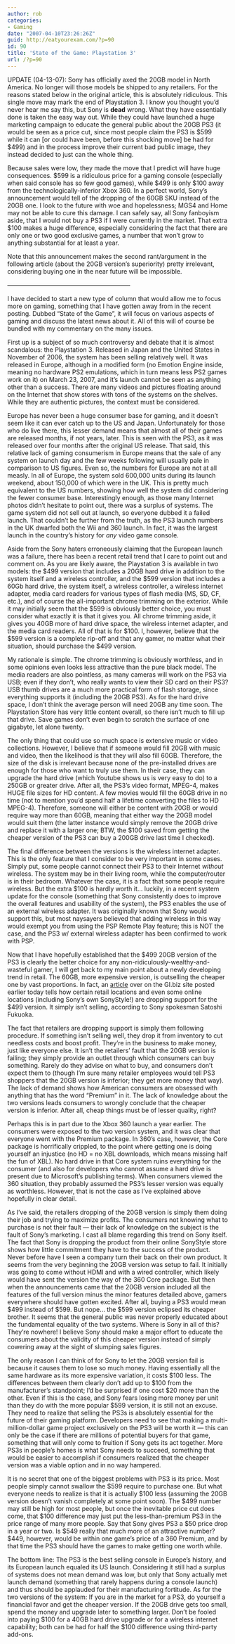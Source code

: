 ```yaml
---
author: rob
categories:
- Gaming
date: "2007-04-10T23:26:26Z"
guid: http://eatyourexam.com/?p=90
id: 90
title: 'State of the Game: Playstation 3'
url: /?p=90
---
```

UPDATE (04-13-07): Sony has officially axed the 20GB model in North America. No longer will those models be shipped to any retailers. For the reasons stated below in the original article, this is absolutely ridiculous. This single move may mark the end of Playstation 3. I know you thought you’d never hear me say this, but Sony is **dead** wrong. What they have essentially done is taken the easy way out. While they could have launched a huge marketing campaign to educate the general public about the 20GB PS3 (it would be seen as a price cut, since most people claim the PS3 is $599 while it can [or could have been, before this shocking move] be had for $499) and in the process improve their current bad public image, they instead decided to just can the whole thing.

Because sales were low, they made the move that I predict will have huge consequences. $599 is a ridiculous price for a gaming console (especially when said console has so few good games), while $499 is only $100 away from the technologically-inferior Xbox 360. In a perfect world, Sony’s announcement would tell of the dropping of the 60GB SKU instead of the 20GB one. I look to the future with woe and hopelessness; MGS4 and Home may not be able to cure this damage. I can safely say, all Sony fanboyism aside, that I would not buy a PS3 if I were currently in the market. That extra $100 makes a huge difference, especially considering the fact that there are only one or two good exclusive games, a number that won’t grow to anything substantial for at least a year.

Note that this announcement makes the second rant/argument in the following article (about the 20GB version’s superiority) pretty irrelevant, considering buying one in the near future will be impossible.

————————————————————

I have decided to start a new type of column that would allow me to focus more on gaming, something that I have gotten away from in the recent posting. Dubbed “State of the Game”, it will focus on various aspects of gaming and discuss the latest news about it. All of this will of course be bundled with my commentary on the many issues.

First up is a subject of so much controversy and debate that it is almost scandalous: the Playstation 3. Released in Japan and the United States in November of 2006, the system has been selling relatively well. It was released in Europe, although in a modified form (no Emotion Engine inside, meaning no hardware PS2 emulations, which in turn means less PS2 games work on it) on March 23, 2007, and it’s launch cannot be seen as anything other than a success. There are many videos and pictures floating around on the Internet that show stores with tons of the systems on the shelves. While they are authentic pictures, the context must be considered.

Europe has never been a huge consumer base for gaming, and it doesn’t seem like it can ever catch up to the US and Japan. Unfortunately for those who do live there, this lesser demand means that almost all of their games are released months, if not years, later. This is seen with the PS3, as it was released over four months after the original US release. That said, this relative lack of gaming consumerism in Europe means that the sale of any system on launch day and the few weeks following will usually pale in comparison to US figures. Even so, the numbers for Europe are not at all measly. In all of Europe, the system sold 600,000 units during its launch weekend, about 150,000 of which were in the UK. This is pretty much equivalent to the US numbers, showing how well the system did considering the fewer consumer base. Interestingly enough, as those many Internet photos didn’t hesitate to point out, there was a surplus of systems. The game system did not sell out at launch, so everyone dubbed it a failed launch. That couldn’t be further from the truth, as the PS3 launch numbers in the UK dwarfed both the Wii and 360 launch. In fact, it was the largest launch in the country’s history for _any_ video game console.

Aside from the Sony haters erroneously claiming that the European launch was a failure, there has been a recent retail trend that I care to point out and comment on. As you are likely aware, the Playstation 3 is available in two models: the $499 version that includes a 20GB hard drive in addition to the system itself and a wireless controller, and the $599 version that includes a 60Gb hard drive, the system itself, a wireless controller, a wireless internet adapter, media card readers for various types of flash media (MS, SD, CF, etc.), and of course the all-important chrome trimming on the exterior. While it may initially seem that the $599 is obviously better choice, you must consider what exactly it is that it gives you. All chrome trimming aside, it gives you 40GB more of hard drive space, the wireless internet adapter, and the media card readers. All of that is for $100. I, however, believe that the $599 version is a complete rip-off and that any gamer, no matter what their situation, should purchase the $499 version.

My rationale is simple. The chrome trimming is obviously worthless, and in some opinions even looks less attractive than the pure black model. The media readers are also pointless, as many cameras will work on the PS3 via USB; even if they don’t, who really wants to view their SD card on their PS3? USB thumb drives are a much more practical form of flash storage, since everything supports it (including the 20GB PS3). As for the hard drive space, I don’t think the average person will need 20GB any time soon. The Playstation Store has very little content overall, so there isn’t much to fill up that drive. Save games don’t even begin to scratch the surface of one gigabyte, let alone twenty.

The only thing that could use so much space is extensive music or video collections. However, I believe that if someone would fill 20GB with music and video, then the likelihood is that they will also fill 60GB. Therefore, the size of the disk is irrelevant because none of the pre-installed drives are enough for those who want to truly use them. In their case, they can upgrade the hard drive (which Youtube shows us is very easy to do) to a 250GB or greater drive. After all, the PS3’s video format, MPEG-4, makes HUGE file sizes for HD content. A few movies would fill the 60GB drive in no time (not to mention you’d spend half a lifetime converting the files to HD MPEG-4). Therefore, someone will either be content with 20GB or would require way more than 60GB, meaning that either way the 20GB model would suit them (the latter instance would simply remove the 20GB drive and replace it with a larger one; BTW, the $100 saved from getting the cheaper version of the PS3 can buy a 200GB drive last time I checked).

The final difference between the versions is the wireless internet adapter. This is the only feature that I consider to be very important in some cases. Simply put, some people cannot connect their PS3 to their Internet _without_ wireless. The system may be in their living room, while the computer/router is in their bedroom. Whatever the case, it is a fact that some people require wireless. But the extra $100 is hardly worth it… luckily, in a recent system update for the console (something that Sony consistently does to improve the overall features and usability of the system), the PS3 enables the use of an external wireless adapter. It was originally known that Sony would support this, but most naysayers believed that adding wireless in this way would exempt you from using the PSP Remote Play feature; this is NOT the case, and the PS3 w/ external wireless adapter has been confirmed to work with PSP.

Now that I have hopefully established that the $499 20GB version of the PS3 is clearly the better choice for any non-ridiculously-wealthy-and-wasteful gamer, I will get back to my main point about a newly developing trend in retail. The 60GB, more expensive version, is outselling the cheaper one by vast proportions. In fact, an [article](http://www.gamesindustry.biz/content_page.php?aid=24078) over on the GI.biz site posted earlier today tells how certain retail locations and even some online locations (including Sony’s own SonyStyle!) are dropping support for the $499 version. It simply isn’t selling, according to Sony spokesman Satoshi Fukuoka.

The fact that retailers are dropping support is simply them following procedure. If something isn’t selling well, they drop it from inventory to cut needless costs and boost profit. They’re in the business to make money, just like everyone else. It isn’t the retailers’ fault that the 20GB version is failing; they simply provide an outlet through which consumers can buy something. Rarely do they advise on what to buy, and consumers don’t expect them to (though I’m sure many retailer employees would tell PS3 shoppers that the 20GB version is inferior; they get more money that way). The lack of demand shows how American consumers are obsessed with anything that has the word “Premium” in it. The lack of knowledge about the two versions leads consumers to wrongly conclude that the cheaper version is inferior. After all, cheap things must be of lesser quality, right?

Perhaps this is in part due to the Xbox 360 launch a year earlier. The consumers were exposed to the two version system, and it was clear that everyone went with the Premium package. In 360’s case, however, the Core package is horrifically crippled, to the point where getting one is doing yourself an injustice (no HD = no XBL downloads, which means missing half the fun of XBL). No hard drive in that Core system ruins everything for the consumer (and also for developers who cannot assume a hard drive is present due to Microsoft’s publishing terms). When consumers viewed the 360 situation, they probably assumed the PS3’s lesser version was equally as worthless. However, that is not the case as I’ve explained above hopefully in clear detail.

As I’ve said, the retailers dropping of the 20GB version is simply them doing their job and trying to maximize profits. The consumers not knowing what to purchase is not their fault — their lack of knowledge on the subject is the fault of Sony’s marketing. I cast all blame regarding this trend on Sony itself. The fact that Sony is dropping the product from their online SonyStyle store shows how little commitment they have to the success of the product. Never before have I seen a company turn their back on their own product. It seems from the very beginning the 20GB version was setup to fail. It initially was going to come without HDMI and with a wired controller, which likely would have sent the version the way of the 360 Core package. But then when the announcements came that the 20GB version included all the features of the full version minus the minor features detailed above, gamers everywhere should have gotten excited. After all, buying a PS3 would mean $499 instead of $599. But nope… the $599 version eclipsed its cheaper brother. It seems that the general public was never properly educated about the fundamental equality of the two systems. Where is Sony in all of this? They’re nowhere! I believe Sony should make a major effort to educate the consumers about the validity of this cheaper version instead of simply cowering away at the sight of slumping sales figures.

The only reason I can think of for Sony to let the 20GB version fail is because it causes them to lose so much money. Having essentially all the same hardware as its more expensive variation, it costs $100 less. The differences between them clearly don’t add up to $100 from the manufacturer’s standpoint; I’d be surprised if one cost $20 more than the other. Even if this is the case, and Sony fears losing more money per unit than they do with the more popular $599 version, it is still not an excuse. They need to realize that selling the PS3s is absolutely essential for the future of their gaming platform. Developers need to see that making a multi-million-dollar game project exclusively on the PS3 will be worth it — this can only be the case if there are millions of potential buyers for that game, something that will only come to fruition if Sony gets its act together. More PS3s in people’s homes is what Sony needs to succeed, something that would be easier to accomplish if consumers realized that the cheaper version was a viable option and in no way hampered.

It is no secret that one of the biggest problems with PS3 is its price. Most people simply cannot swallow the $599 require to purchase one. But what everyone needs to realize is that it is actually $100 less (assuming the 20GB version doesn’t vanish completely at some point soon). The $499 number may still be high for most people, but once the inevitable price cut does come, that $100 difference may just put the less-than-premium PS3 in the price range of many more people. Say that Sony gives PS3 a $50 price drop in a year or two. Is $549 really that much more of an attractive number? $449, however, would be within one game’s price of a 360 Premium, and by that time the PS3 should have the games to make getting one worth while.

The bottom line: The PS3 is the best selling console in Europe’s history, and its European launch equaled its US launch. Considering it still had a surplus of systems does not mean demand was low, but only that Sony actually met launch demand (something that rarely happens during a console launch) and thus should be applauded for their manufacturing fortitude. As for the two versions of the system: If you are in the market for a PS3, do yourself a financial favor and get the cheaper version. If the 20GB drive gets too small, spend the money and upgrade later to something larger. Don’t be fooled into paying $100 for a 40GB hard drive upgrade or for a wireless internet capability; both can be had for half the $100 difference using third-party add-ons.